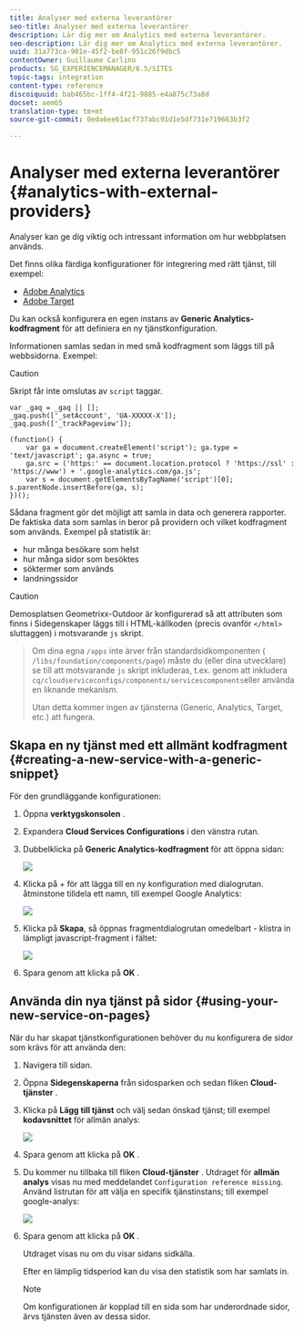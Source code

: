 ```yaml
---
title: Analyser med externa leverantörer
seo-title: Analyser med externa leverantörer
description: Lär dig mer om Analytics med externa leverantörer.
seo-description: Lär dig mer om Analytics med externa leverantörer.
uuid: 31a773ca-901e-45f2-be8f-951c26f9dbc5
contentOwner: Guillaume Carlino
products: SG_EXPERIENCEMANAGER/6.5/SITES
topic-tags: integration
content-type: reference
discoiquuid: bab465bc-1ff4-4f21-9885-e4a875c73a8d
docset: aem65
translation-type: tm+mt
source-git-commit: 0eda6ee61acf737abc91d1e5df731e719663b3f2

---
```



# Analyser med externa leverantörer {#analytics-with-external-providers}

Analyser kan ge dig viktig och intressant information om hur webbplatsen används.

Det finns olika färdiga konfigurationer för integrering med rätt tjänst, till exempel:

* [Adobe Analytics](/help/sites-administering/adobeanalytics.md)
* [Adobe Target](/help/sites-administering/target.md)

Du kan också konfigurera en egen instans av **Generic Analytics-kodfragment** för att definiera en ny tjänstkonfiguration.

Informationen samlas sedan in med små kodfragment som läggs till på webbsidorna. Exempel:

>[!CAUTION]
>
>Skript får inte omslutas av `script` taggar.

```
var _gaq = _gaq || [];
_gaq.push(['_setAccount', 'UA-XXXXX-X']);
_gaq.push(['_trackPageview']);

(function() {
    var ga = document.createElement('script'); ga.type = 'text/javascript'; ga.async = true;
    ga.src = ('https:' == document.location.protocol ? 'https://ssl' : 'https://www') + '.google-analytics.com/ga.js';
    var s = document.getElementsByTagName('script')[0]; s.parentNode.insertBefore(ga, s);
})();
```

Sådana fragment gör det möjligt att samla in data och generera rapporter. De faktiska data som samlas in beror på providern och vilket kodfragment som används. Exempel på statistik är:

* hur många besökare som helst
* hur många sidor som besöktes
* söktermer som används
* landningssidor

>[!CAUTION]
>
>Demosplatsen Geometrixx-Outdoor är konfigurerad så att attributen som finns i Sidegenskaper läggs till i HTML-källkoden (precis ovanför `</html>` sluttaggen) i motsvarande `js` skript.

>Om dina egna `/apps` inte ärver från standardsidkomponenten ( `/libs/foundation/components/page`) måste du (eller dina utvecklare) se till att motsvarande `js` skript inkluderas, t.ex. genom att inkludera `cq/cloudserviceconfigs/components/servicescomponents`eller använda en liknande mekanism.
>
>Utan detta kommer ingen av tjänsterna (Generic, Analytics, Target, etc.) att fungera.

## Skapa en ny tjänst med ett allmänt kodfragment {#creating-a-new-service-with-a-generic-snippet}

För den grundläggande konfigurationen:

1. Öppna **verktygskonsolen** .
1. Expandera **Cloud Services Configurations** i den vänstra rutan.
1. Dubbelklicka på **Generic Analytics-kodfragment** för att öppna sidan:

   ![](assets/analytics_genericoverview.png)

1. Klicka på + för att lägga till en ny konfiguration med dialogrutan. åtminstone tilldela ett namn, till exempel Google Analytics:

   ![](assets/analytics_addconfig.png)

1. Klicka på **Skapa**, så öppnas fragmentdialogrutan omedelbart - klistra in lämpligt javascript-fragment i fältet:

   ![](assets/analytics_snippet.png)

1. Spara genom att klicka på **OK** .

## Använda din nya tjänst på sidor {#using-your-new-service-on-pages}

När du har skapat tjänstkonfigurationen behöver du nu konfigurera de sidor som krävs för att använda den:

1. Navigera till sidan.
1. Öppna **Sidegenskaperna** från sidosparken och sedan fliken **Cloud-tjänster** .
1. Klicka på **Lägg till tjänst** och välj sedan önskad tjänst; till exempel **kodavsnittet** för allmän analys:

   ![](assets/analytics_selectservice.png)

1. Spara genom att klicka på **OK** .
1. Du kommer nu tillbaka till fliken **Cloud-tjänster** . Utdraget för **allmän analys** visas nu med meddelandet `Configuration reference missing`. Använd listrutan för att välja en specifik tjänstinstans; till exempel google-analys:

   ![](assets/analytics_selectspecificservice.png)

1. Spara genom att klicka på **OK** .

   Utdraget visas nu om du visar sidans sidkälla.

   Efter en lämplig tidsperiod kan du visa den statistik som har samlats in.

   >[!NOTE]
   Om konfigurationen är kopplad till en sida som har underordnade sidor, ärvs tjänsten även av dessa sidor.
